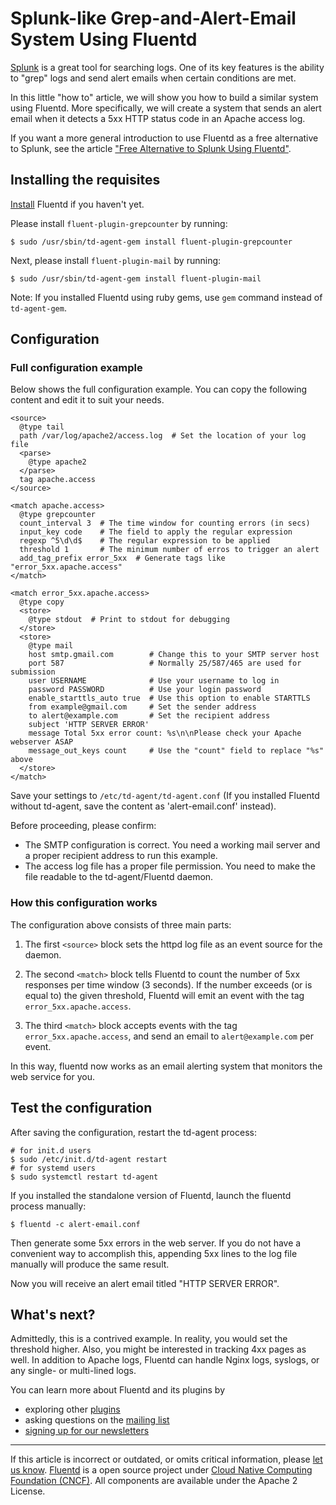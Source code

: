 # Splunk-like Grep-and-Alert-Email System Using Fluentd

[Splunk](http://www.splunk.com/) is a great tool for searching logs. One
of its key features is the ability to "grep" logs and send alert emails
when certain conditions are met.

In this little "how to" article, we will show you how to build a similar
system using Fluentd. More specifically, we will create a system that
sends an alert email when it detects a 5xx HTTP status code in an Apache
access log.

If you want a more general introduction to use Fluentd as a free
alternative to Splunk, see the article ["Free Alternative to Splunk
Using Fluentd"](free-alternative-to-splunk-by-fluentd).


## Installing the requisites

[Install](/articles/installation.md) Fluentd if you haven't yet.

Please install `fluent-plugin-grepcounter` by running:

``` {.CodeRay}
$ sudo /usr/sbin/td-agent-gem install fluent-plugin-grepcounter
```

Next, please install `fluent-plugin-mail` by running:

``` {.CodeRay}
$ sudo /usr/sbin/td-agent-gem install fluent-plugin-mail
```

Note: If you installed Fluentd using ruby gems, use `gem` command
instead of `td-agent-gem`.


## Configuration


### Full configuration example

Below shows the full configuration example. You can copy the following
content and edit it to suit your needs.

``` {.CodeRay}
<source>
  @type tail
  path /var/log/apache2/access.log  # Set the location of your log file
  <parse>
    @type apache2
  </parse>
  tag apache.access
</source>

<match apache.access>
  @type grepcounter
  count_interval 3  # The time window for counting errors (in secs)
  input_key code    # The field to apply the regular expression
  regexp ^5\d\d$    # The regular expression to be applied
  threshold 1       # The minimum number of erros to trigger an alert
  add_tag_prefix error_5xx  # Generate tags like "error_5xx.apache.access"
</match>

<match error_5xx.apache.access>
  @type copy
  <store>
    @type stdout  # Print to stdout for debugging
  </store>
  <store>
    @type mail
    host smtp.gmail.com        # Change this to your SMTP server host
    port 587                   # Normally 25/587/465 are used for submission
    user USERNAME              # Use your username to log in
    password PASSWORD          # Use your login password
    enable_starttls_auto true  # Use this option to enable STARTTLS
    from example@gmail.com     # Set the sender address
    to alert@example.com       # Set the recipient address
    subject 'HTTP SERVER ERROR'
    message Total 5xx error count: %s\n\nPlease check your Apache webserver ASAP
    message_out_keys count     # Use the "count" field to replace "%s" above
  </store>
</match>
```

Save your settings to `/etc/td-agent/td-agent.conf` (If you installed
Fluentd without td-agent, save the content as 'alert-email.conf'
instead).

Before proceeding, please confirm:

-   The SMTP configuration is correct. You need a working mail server
    and a proper recipient address to run this example.
-   The access log file has a proper file permission. You need to make
    the file readable to the td-agent/Fluentd daemon.


### How this configuration works

The configuration above consists of three main parts:

1.  The first `<source>` block sets the httpd log file as an event
    source for the daemon.

2.  The second `<match>` block tells Fluentd to count the number of 5xx
    responses per time window (3 seconds). If the number exceeds (or is
    equal to) the given threshold, Fluentd will emit an event with the
    tag `error_5xx.apache.access`.

3.  The third `<match>` block accepts events with the tag
    `error_5xx.apache.access`, and send an email to `alert@example.com`
    per event.

In this way, fluentd now works as an email alerting system that monitors
the web service for you.


## Test the configuration

After saving the configuration, restart the td-agent process:

``` {.CodeRay}
# for init.d users
$ sudo /etc/init.d/td-agent restart
# for systemd users
$ sudo systemctl restart td-agent
```

If you installed the standalone version of Fluentd, launch the fluentd
process manually:

``` {.CodeRay}
$ fluentd -c alert-email.conf
```

Then generate some 5xx errors in the web server. If you do not have a
convenient way to accomplish this, appending 5xx lines to the log file
manually will produce the same result.

Now you will receive an alert email titled "HTTP SERVER ERROR".


## What's next?

Admittedly, this is a contrived example. In reality, you would set the
threshold higher. Also, you might be interested in tracking 4xx pages as
well. In addition to Apache logs, Fluentd can handle Nginx logs,
syslogs, or any single- or multi-lined logs.

You can learn more about Fluentd and its plugins by

-   exploring other [plugins](http://fluentd.org/plugin/)
-   asking questions on the [mailing
    list](https://groups.google.com/forum/#!forum/fluentd)
-   [signing up for our newsletters](https://www.fluentd.org/newsletter)


------------------------------------------------------------------------

If this article is incorrect or outdated, or omits critical information,
please [let us know](https://github.com/fluent/fluentd-docs/issues?state=open).
[Fluentd](http://www.fluentd.org/) is a open source project under [Cloud
Native Computing Foundation (CNCF)](https://cncf.io/). All components
are available under the Apache 2 License.
